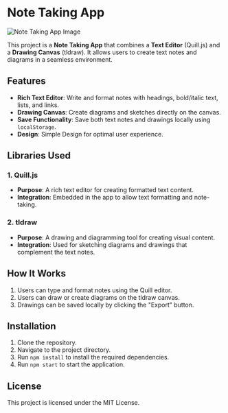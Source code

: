 # Note Taking App
  ![Note Taking App Image](/my-app/public/image.png?raw=true)

This project is a **Note Taking App** that combines a **Text Editor** (Quill.js) and a **Drawing Canvas** (tldraw). It allows users to create text notes and diagrams in a seamless environment.

## Features
- **Rich Text Editor**: Write and format notes with headings, bold/italic text, lists, and links.
- **Drawing Canvas**: Create diagrams and sketches directly on the canvas.
- **Save Functionality**: Save both text notes and drawings locally using `localStorage`.
- **Design**: Simple Design for optimal user experience.

## Libraries Used

### 1. Quill.js
- **Purpose**: A rich text editor for creating formatted text content.
- **Integration**: Embedded in the app to allow text formatting and note-taking.

### 2. tldraw
- **Purpose**: A drawing and diagramming tool for creating visual content.
- **Integration**: Used for sketching diagrams and drawings that complement the text notes.

## How It Works
1. Users can type and format notes using the Quill editor.
2. Users can draw or create diagrams on the tldraw canvas.
3. Drawings can be saved locally by clicking the "Export" button.

## Installation
1. Clone the repository.
2. Navigate to the project directory.
3. Run `npm install` to install the required dependencies.
4. Run `npm start` to start the application.

## License
This project is licensed under the MIT License.
